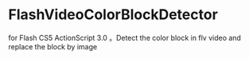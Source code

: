 # FlashVideoColorBlockDetector
for Flash CS5 ActionScript 3.0 。Detect the color block in flv video and replace the block by image
